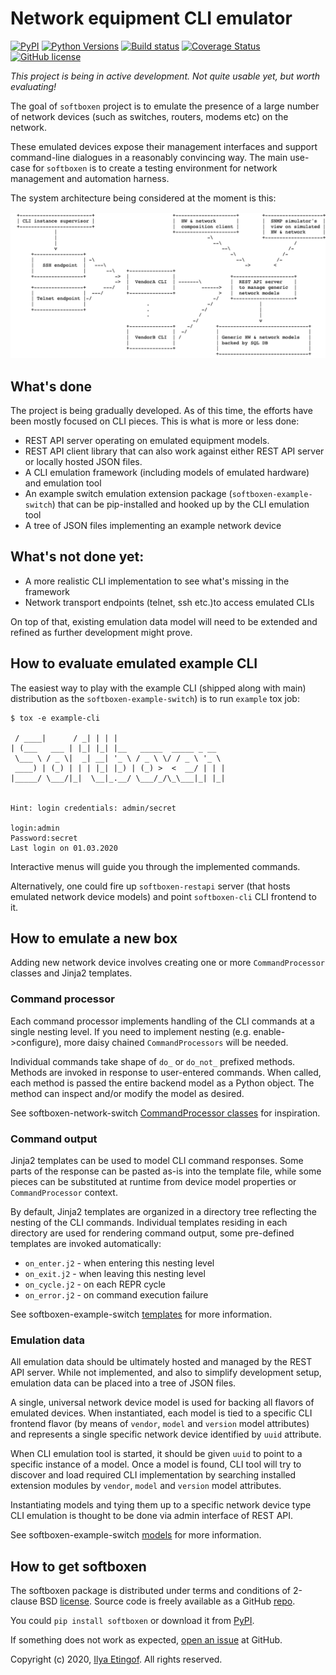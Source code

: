 
# Network equipment CLI emulator

[![PyPI](https://img.shields.io/pypi/v/softboxen.svg?maxAge=1800)](https://pypi.org/project/softboxen)
[![Python Versions](https://img.shields.io/pypi/pyversions/softboxen.svg)](https://pypi.org/project/softboxen/)
[![Build status](https://travis-ci.org/etingof/softboxen.svg?branch=master)](https://secure.travis-ci.org/etingof/softboxen)
[![Coverage Status](https://img.shields.io/codecov/c/github/etingof/softboxen.svg)](https://codecov.io/github/etingof/softboxen)
[![GitHub license](https://img.shields.io/badge/license-BSD-blue.svg)](https://raw.githubusercontent.com/etingof/softboxen/master/LICENSE.rst)

*This project is being in active development. Not quite usable yet, but worth evaluating!*

The goal of `softboxen` project is to emulate the presence of a large number
of network devices (such as switches, routers, modems etc) on the network.

These emulated devices expose their management interfaces and support
command-line dialogues in a reasonably convincing way. The main use-case
for `softboxen` is to create a testing environment for network management
and automation harness.

The system architecture being considered at the moment is this:

![system architecture](docs/source/arch.png)

## What's done

The project is being gradually developed. As of this time, the efforts have
been mostly focused on CLI pieces. This is what is more or less done:

* REST API server operating on emulated equipment models.
* REST API client library that can also work against either REST API server
  or locally hosted JSON files.
* A CLI emulation framework (including models of emulated hardware) and
  emulation tool
* An example switch emulation extension package (`softboxen-example-switch`)
  that can be pip-installed and hooked up by the CLI emulation tool
* A tree of JSON files implementing an example network device

## What's not done yet:

* A more realistic CLI implementation to see what's missing in the framework
* Network transport endpoints (telnet, ssh etc.)to access emulated CLIs

On top of that, existing emulation data model will need to be extended
and refined as further development might prove.

## How to evaluate emulated example CLI

The easiest way to play with the example CLI (shipped along with main) distribution
as the `softboxen-example-switch`) is to run `example` tox job:

    $ tox -e example-cli
    
     / ____|      / _| | | |
    | (___   ___ | |_| |_| |__   _____  _____ _ __
     \___ \ / _ \|  _| __| '_ \ / _ \ \/ / _ \ '_ \
     ____) | (_) | | | |_| |_) | (_) >  <  __/ | | |
    |_____/ \___/|_|  \__|_.__/ \___/_/\_\___|_| |_|
    
    
    Hint: login credentials: admin/secret
    
    login:admin
    Password:secret
    Last login on 01.03.2020

Interactive menus will guide you through the implemented commands.

Alternatively, one could fire up `softboxen-restapi` server (that hosts
emulated network device models) and point `softboxen-cli` CLI frontend
to it.

## How to emulate a new box

Adding new network device involves creating one or more `CommandProcessor`
classes and Jinja2 templates.

### Command processor

Each command processor implements handling of the CLI commands at a single
nesting level. If you need to implement nesting (e.g. enable->configure), more
daisy chained `CommandProcessors` will be needed.

Individual commands take shape of `do_` or `do_not_` prefixed methods. Methods
are invoked in response to user-entered commands. When called, each method is
passed the entire backend model as a Python object. The method can inspect
and/or modify the model as desired.

See  softboxen-network-switch [CommandProcessor classes](https://github.com/etingof/softboxen/blob/master/examples/softboxen-example-switch/softboxen_example_switch/main.py#L12)
for inspiration.

### Command output

Jinja2 templates can be used to model CLI command responses. Some parts of the
response can be pasted as-is into the template file, while some pieces can be
substituted at runtime from device model properties or `CommandProcessor`
context.

By default, Jinja2 templates are organized in a directory tree reflecting
the nesting of the CLI commands. Individual templates residing in each
directory are used for rendering command output, some pre-defined templates
are invoked automatically:

* `on_enter.j2` - when entering this nesting level
* `on_exit.j2` - when leaving this nesting level
* `on_cycle.j2` - on each REPR cycle
* `on_error.j2` - on command execution failure

See softboxen-example-switch [templates](https://github.com/etingof/softboxen/tree/master/examples/softboxen-example-switch/softboxen_example_switch/templates/example/switch/1)
for more information.

### Emulation data

All emulation data should be ultimately hosted and managed by the REST API
server. While not implemented, and also to simplify development setup,
emulation data can be placed into a tree of JSON files.

A single, universal network device model is used for backing all flavors of
emulated devices. When instantiated, each model is tied to a specific CLI
frontend flavor (by means of `vendor`, `model` and `version` model attributes)
and represents a single specific network device identified by `uuid` attribute.

When CLI emulation tool is started, it should be given `uuid` to point to a
specific instance of a model. Once a model is found, CLI tool will try
to discover and load required CLI implementation by searching installed
extension modules by `vendor`, `model` and `version` model attributes.

Instantiating models and tying them up to a specific network device type
CLI emulation is thought to be done via admin interface of REST API.

See softboxen-example-switch [models](https://github.com/etingof/softboxen/tree/master/examples/models)
for more information.

## How to get softboxen

The softboxen package is distributed under terms and conditions of 2-clause
BSD [license](https://github.com/etingof/softboxen/LICENSE.rst). Source code is freely
available as a GitHub [repo](https://github.com/etingof/softboxen).

You could `pip install softboxen` or download it from [PyPI](https://pypi.org/project/softboxen).

If something does not work as expected, 
[open an issue](https://github.com/etingof/softboxen/issues) at GitHub.

Copyright (c) 2020, [Ilya Etingof](mailto:etingof@gmail.com). All rights reserved.
